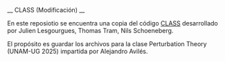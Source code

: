 __ CLASS (Modificación) __

En este reposiotio se encuentra una copia del código [CLASS](https://github.com/lesgourg/class_public.git) desarrollado por Julien Lesgourgues, Thomas Tram, Nils Schoeneberg.

El propósito es guardar los archivos para la clase Perturbation Theory (UNAM-UG 2025) impartida por Alejandro Avilés.
